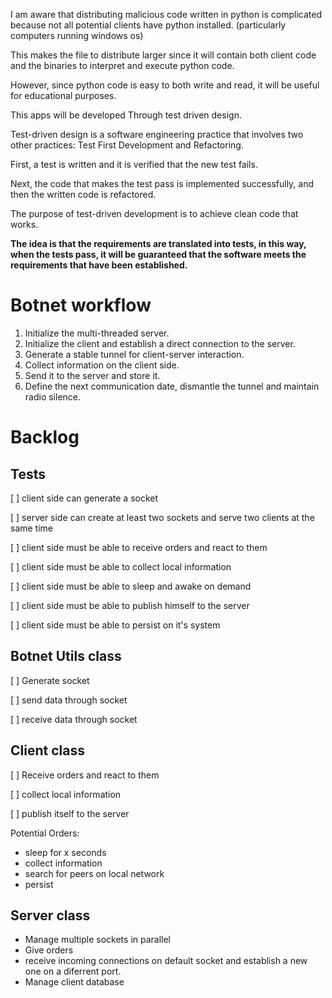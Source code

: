 I am aware that distributing malicious code written in python is complicated because not all potential clients have python installed. (particularly computers running windows os)

This makes the file to distribute larger since it will contain both client code and the binaries to interpret and execute python code.

However, since python code is easy to both write and read, it will be useful for educational purposes.


This apps will be developed Through test driven design.

Test-driven design is a software engineering practice that involves two other practices: Test First Development and Refactoring. 

First, a test is written and it is verified that the new test fails. 

Next, the code that makes the test pass is implemented successfully, and then the written code is refactored.

The purpose of test-driven development is to achieve clean code that works. 

<b>The idea is that the requirements are translated into tests, in this way, when the tests pass, it will be guaranteed that the software meets the requirements that have been established.</b>



<h1>Botnet workflow</h1>


<ol>
<li>Initialize the multi-threaded server.</li>
<li>Initialize the client and establish a direct connection to the server.</li>
<li>Generate a stable tunnel for client-server interaction.</li>
<li>Collect information on the client side.</li>
<li>Send it to the server and store it.</li>
<li>Define the next communication date, dismantle the tunnel and maintain radio silence.</li>

</ol>



<h1>Backlog</h1>



<h2>Tests </h2>

[ ] client side can generate a socket

[ ] server side can create at least two sockets and serve two clients at the same time

[ ] client side must be able to receive orders and react to them

[ ] client side must be able to collect local information

[ ] client side must be able to sleep and awake on demand

[ ] client side must be able to publish himself to the server

[ ] client side must be able to persist on it's system

<h2>Botnet Utils class</h2>

[ ] Generate socket

[ ] send data through socket

[ ] receive data through socket

<h2>Client class</h2>

[ ] Receive orders and react to them

[ ] collect local information 

[ ] publish itself to the server

Potential Orders: 
<ul>
<li>sleep for x seconds</li>
<li>collect information</li>
<li>search for peers on local network</li>
<li>persist</li>
</ul>

<h2>Server class</h2>
<ul>
<li> Manage multiple sockets in parallel</li>
<li>Give orders</li>
<li>receive incoming connections on default socket and  establish a new one on a diferrent port.</li>
<li> Manage client database</li>
</ul>